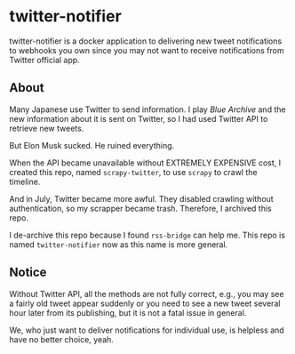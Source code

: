 # twitter-notifier
twitter-notifier is a docker application to delivering
new tweet notifications to webhooks you own
since you may not want to receive notifications from
Twitter official app.

## About
Many Japanese use Twitter to send information.
I play *Blue Archive* and the new information about it
is sent on Twitter, so I had used Twitter API to retrieve
new tweets.

But Elon Musk sucked. He ruined everything.

When the API became unavailable without EXTREMELY EXPENSIVE cost,
I created this repo, named `scrapy-twitter`, to use `scrapy`
to crawl the timeline.

And in July, Twitter became more awful.
They disabled crawling without authentication, so
my scrapper became trash.
Therefore, I archived this repo.

I de-archive this repo because I found `rss-bridge` can help me.
This repo is named `twitter-notifier` now as this name is more general.

## Notice
Without Twitter API, all the methods are not fully correct,
e.g., you may see a fairly old tweet appear suddenly
or you need to see a new tweet several hour later from its publishing,
but it is not a fatal issue in general.

We, who just want to deliver notifications for individual use,
is helpless and have no better choice, yeah.